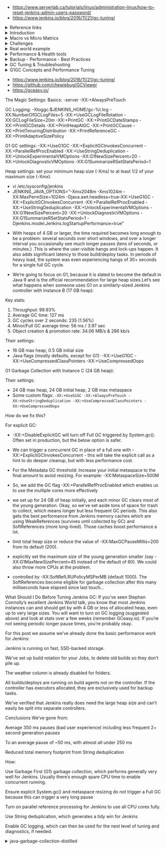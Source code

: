 - https://www.serverlab.ca/tutorials/linux/administration-linux/how-to-reset-jenkins-admin-users-password/
- https://www.jenkins.io/blog/2016/11/21/gc-tuning/


<details>
<summary>Reference links</summary>
<br>
  [the_support_bundle.pdf](https://github.com/rupeshpanwar/quick-bite/files/9112387/the_support_bundle.pdf)

  
    - https://support.cloudbees.com/hc/en-us/articles/222446987-Prepare-Jenkins-for-Support
    - https://www.cloudbees.com/blog/enterprise-jvm-administration-and-jenkins-performance
    - https://docs.cloudbees.com/docs/admin-resources/latest/jvm-troubleshooting/
    - https://support.cloudbees.com/hc/en-us/articles/230922208-Pipeline-Best-Practices
    - https://wiki.jenkins.io/display/JENKINS/Active+Directory+plugin
    - https://go.cloudbees.com - CloudBees Support Knowledge Base
    - https://gceasy.io - Online analysis of Java GC logs
    - https://fastthread.io - Online analysis of Java thread dumps
    - https://tinyurl.com/jenkins-jvm-args - Recommended JVM settings for Jenkins
    - https://tinyurl.com/jenkins-thread-dump - How to get a thread dump from Jenkins
    - https://www.cloudbees.com/blog/enterprise-jvm-administration-and-jenkins-performance
  
  Jenkins Health Advisor by CloudBees
https://docs.cloudbees.com/docs/admin-resources/latest/plugins/cloudbees-jenkins-advisor

🗞️ Jenkins Health Advisor by CloudBees
https://plugins.jenkins.io/cloudbees-jenkins-advisor/

🗞️ Support Core
https://plugins.jenkins.io/support-core/

🗞️ Generating a support bundle
https://docs.cloudbees.com/docs/admin-resources/latest/support-bundle/

🗞️ Prepare Jenkins for Support
https://support.cloudbees.com/hc/en-us/articles/222446987-Prepare-Jenkins-for-support

🗞️ Which URLs would I need to grant access to for my firewall or proxy?
https://support.cloudbees.com/hc/en-us/articles/360028853171-Which-URLs-would-I-need-to-grant-access-to-for-my-firewall-or-proxy-

🗞️ My friend, the support bundle
https://speakerdeck.com/aheritier/my-friend-the-support-bundle

✅ Arnaud on Twitter:
https://twitter.com/aheritier


</details>



<details>
<summary>Introduction</summary>
<br>

  <img width="724" alt="image" src="https://user-images.githubusercontent.com/75510135/169627828-f1366650-0ceb-4659-82de-c2129a6c76ce.png">
  
  <img width="748" alt="image" src="https://user-images.githubusercontent.com/75510135/169627639-6ca2bc9e-198c-4c20-a0c2-716d5903fbd0.png">

  <img width="732" alt="image" src="https://user-images.githubusercontent.com/75510135/169627763-111184cb-8b51-495a-bbc0-c0e149e2cf2f.png">

  
</details>

<details>
<summary>Macro vs Micro Matrics</summary>
<br>

  <img width="720" alt="image" src="https://user-images.githubusercontent.com/75510135/169627878-bcfa51af-8e32-43b3-99cc-dc1b2722d02d.png">

  <img width="611" alt="image" src="https://user-images.githubusercontent.com/75510135/169627903-fd4f2019-94f8-4ad6-a7b9-7c9b66717f53.png">

  <img width="720" alt="image" src="https://user-images.githubusercontent.com/75510135/169627925-d60a6847-e5fd-4501-b98f-40dcb488e222.png">

  <img width="684" alt="image" src="https://user-images.githubusercontent.com/75510135/169627982-337b2c02-f6d1-487e-bfc2-b240b282d041.png">

  <img width="697" alt="image" src="https://user-images.githubusercontent.com/75510135/169628024-7bcc09a3-ed85-4185-9431-9fac1c862015.png">

  
</details>

<details>
<summary>Challenges</summary>
<br>

  <img width="780" alt="image" src="https://user-images.githubusercontent.com/75510135/169628066-2385b1f3-d706-41f5-9029-e780a5183e63.png">

  <img width="677" alt="image" src="https://user-images.githubusercontent.com/75510135/169628271-2f5533cf-3717-4e94-96d4-229449e23220.png">

  <img width="652" alt="image" src="https://user-images.githubusercontent.com/75510135/169628332-a2767381-1d6e-4692-954d-de995fc9252a.png">

  <img width="696" alt="image" src="https://user-images.githubusercontent.com/75510135/169628346-a28ee590-e948-4a11-95d0-3265e3020ec9.png">

  <img width="691" alt="image" src="https://user-images.githubusercontent.com/75510135/169628356-1941a18f-0fdf-4226-992e-9f3ab4d38d1f.png">

  <img width="684" alt="image" src="https://user-images.githubusercontent.com/75510135/169628363-b8538112-4d06-4d56-9af4-7052810f44bb.png">

  <img width="571" alt="image" src="https://user-images.githubusercontent.com/75510135/169628377-c1cb60fd-3779-4035-958d-e90a4c329295.png">

  <img width="630" alt="image" src="https://user-images.githubusercontent.com/75510135/169628385-b55d14fb-a483-4512-b7fc-a3d651254b59.png">

  <img width="755" alt="image" src="https://user-images.githubusercontent.com/75510135/169628396-f96c8d4f-2516-42a3-815b-58d4e67a1171.png">

  <img width="657" alt="image" src="https://user-images.githubusercontent.com/75510135/169628401-afd11c9f-c803-4081-b565-8e752da8452c.png">

  <img width="644" alt="image" src="https://user-images.githubusercontent.com/75510135/169628409-f2288404-b256-432f-9b64-b614f24caf92.png">

  <img width="721" alt="image" src="https://user-images.githubusercontent.com/75510135/169628418-3e649e50-333d-4b25-8a99-8624dc25b759.png">

  <img width="608" alt="image" src="https://user-images.githubusercontent.com/75510135/169628435-f5c27f5b-5fea-40c8-aaf6-7e22eec0c7b6.png">

  <img width="681" alt="image" src="https://user-images.githubusercontent.com/75510135/169628461-7931b297-5d64-4d86-a221-3fa020c89600.png">

  <img width="734" alt="image" src="https://user-images.githubusercontent.com/75510135/169628466-6473755f-dff8-49e8-9581-2f356c8d86ec.png">

  <img width="783" alt="image" src="https://user-images.githubusercontent.com/75510135/169628593-390bd9e6-3070-4cd6-aabd-e525697bd35b.png">

  
</details>

<details>
<summary>Real world example</summary>
<br>

  <img width="739" alt="image" src="https://user-images.githubusercontent.com/75510135/169628624-809091df-75a4-4aaa-88b2-f4eeb1af8489.png">

  <img width="751" alt="image" src="https://user-images.githubusercontent.com/75510135/169628634-19e178a6-b59b-4606-840d-0e6b0b2635b4.png">

  <img width="717" alt="image" src="https://user-images.githubusercontent.com/75510135/169628646-1d262fd1-7662-4201-8889-25427b5dca7e.png">

  <img width="746" alt="image" src="https://user-images.githubusercontent.com/75510135/169628658-bf92ffdb-f282-4375-8a40-f8dcdfe95825.png">

  <img width="768" alt="image" src="https://user-images.githubusercontent.com/75510135/169628669-b07c240d-2096-445d-9641-fe01fdfecb3b.png">

  <img width="786" alt="image" src="https://user-images.githubusercontent.com/75510135/169628687-d4890eab-9a94-4136-80a3-47bcb90f8b5a.png">

  <img width="703" alt="image" src="https://user-images.githubusercontent.com/75510135/169628704-cd187d30-d00d-4081-8beb-310d06a2eb11.png">

  <img width="592" alt="image" src="https://user-images.githubusercontent.com/75510135/169628719-a494a8c7-14b7-4ca5-9b26-22dcd1d622a2.png">

  
</details>

<details>
<summary>Performance & Health tools</summary>
<br>
  
  <img width="769" alt="image" src="https://user-images.githubusercontent.com/75510135/178955969-37cc5b39-a873-46aa-a414-363c43ec0c3f.png">

  <img width="769" alt="image" src="https://user-images.githubusercontent.com/75510135/178957043-418e607c-d9e5-49e8-873e-12f7a9941d4b.png">

  <img width="769" alt="image" src="https://user-images.githubusercontent.com/75510135/178959953-93b55fe6-cc12-4ecb-8ddd-714d18216017.png">

  <img width="769" alt="image" src="https://user-images.githubusercontent.com/75510135/178960075-285f501b-4ea6-4f59-9409-876d3aefedee.png">

  <img width="769" alt="image" src="https://user-images.githubusercontent.com/75510135/178960605-d68b54df-7c55-4fb7-85c1-4eac83ca7d4f.png">

  <img width="769" alt="image" src="https://user-images.githubusercontent.com/75510135/178961610-38f89eef-6cb6-4943-8685-2631d08602bd.png">

  - generate n download bundle
  <img width="769" alt="image" src="https://user-images.githubusercontent.com/75510135/178981423-57a14e8e-126e-4cba-a5f7-0234ce0820e3.png">

  - performance warning
  <img width="769" alt="image" src="https://user-images.githubusercontent.com/75510135/178983660-342c552e-7e40-4942-ba2e-0e2c1cfdcbc2.png">

  <img width="769" alt="image" src="https://user-images.githubusercontent.com/75510135/178983728-55e34c7c-3499-48be-b628-cf5630c4acb8.png">

  <img width="769" alt="image" src="https://user-images.githubusercontent.com/75510135/178983810-a437be4f-baf7-4259-b03f-1aea14cf6708.png">

  <img width="769" alt="image" src="https://user-images.githubusercontent.com/75510135/178983927-8a5330b0-5425-48a3-8eb9-e29d21a06c3e.png">

  <img width="769" alt="image" src="https://user-images.githubusercontent.com/75510135/178984801-5ad82038-80aa-41c0-9cf9-f9b764cb6e4b.png">

  <img width="769" alt="image" src="https://user-images.githubusercontent.com/75510135/178988477-18136713-79ae-4d0a-a3e8-c8ab601be70c.png">

  <img width="769" alt="image" src="https://user-images.githubusercontent.com/75510135/178988432-99e03bfb-c79f-4bf5-ab31-a8eaa60527c7.png">

  
</details> 


<details>
<summary>Backup - Performance - Best Practices</summary>
<br>
  
  https://www.youtube.com/watch?v=9-DUVroz7yk
  
  ![image](https://user-images.githubusercontent.com/75510135/179143224-aee9f6bd-86af-48ae-866d-8c268eb8058f.png)

  ![image](https://user-images.githubusercontent.com/75510135/179149519-75e54f48-c7d1-4c72-880b-874ec88a1009.png)

  ![image](https://user-images.githubusercontent.com/75510135/179168975-a9df887d-67d7-4d7b-a8bc-96f132af4207.png)

  ![image](https://user-images.githubusercontent.com/75510135/179169977-14a2394d-45e7-47bb-b1bd-9209fef06cc2.png)

  ![image](https://user-images.githubusercontent.com/75510135/179170103-9eeb0504-6062-4684-b139-bfc8a460af78.png)

  ![image](https://user-images.githubusercontent.com/75510135/179170203-bc6bea0d-dc67-4201-bdac-38c20ab97a54.png)

  ![image](https://user-images.githubusercontent.com/75510135/179170338-c6718274-ef42-4352-a592-11dc7fa5fa9b.png)

  ![image](https://user-images.githubusercontent.com/75510135/179170558-6fcce3a7-9700-4fe1-972f-51de5af4d27f.png)

  ![image](https://user-images.githubusercontent.com/75510135/179170615-46232fad-63e6-4421-8afc-335871c9c925.png)

  ![image](https://user-images.githubusercontent.com/75510135/179170923-d792c030-d53d-4e82-854d-abd741e806fc.png)

  ![image](https://user-images.githubusercontent.com/75510135/179171000-04355cb4-1880-4a34-968b-a5a5f52decaf.png)

  ![image](https://user-images.githubusercontent.com/75510135/179171367-af27d034-a030-4ab9-94f8-604ad3ccc3d6.png)

  ![image](https://user-images.githubusercontent.com/75510135/179171498-b93cc95f-b4f3-4c2d-b7a4-2016089269a6.png)

  ![image](https://user-images.githubusercontent.com/75510135/179171532-0676ee5c-f8a4-4425-bb56-cd9f4cd96a7f.png)

  - challenge with admin
  ![image](https://user-images.githubusercontent.com/75510135/179172283-aa8788d2-7683-457b-b0e7-142f40ad4149.png)

  ![image](https://user-images.githubusercontent.com/75510135/179172567-ba7db2de-1945-4b4c-8fdd-bea7ccc1c0a9.png)

  - https://docs.cloudbees.com/docs/cloudbees-ci-kb/latest/client-and-managed-masters/how-to-add-java-arguments-to-jenkins
  
  ![image](https://user-images.githubusercontent.com/75510135/179173307-55117472-29e6-4ef8-89d6-3cfa68beff1d.png)

  ![image](https://user-images.githubusercontent.com/75510135/179173697-71c05e0e-95d1-4da4-ba2c-52eefebd4c74.png)

  - countdown
  ![image](https://user-images.githubusercontent.com/75510135/179173832-e5672350-61b0-4b25-bac2-674a19c46d53.png)

  ![image](https://user-images.githubusercontent.com/75510135/179174181-a90e158b-cdc8-4a5e-b6ad-edd292361049.png)

  - https://plugins.jenkins.io/jobConfigHistory/
  
  - backup
  ![image](https://user-images.githubusercontent.com/75510135/179175063-c9397dca-0db7-4b47-9a24-c9e12caa6105.png)

  ![image](https://user-images.githubusercontent.com/75510135/179175332-12f5d3ed-59d8-495a-b8af-1efb081c1f17.png)

  - https://www.cloudbees.com/blog/enterprise-jvm-administration-and-jenkins-performance
 
  ![image](https://user-images.githubusercontent.com/75510135/179178910-47fdd6b2-1a24-4133-b77f-9439bf562a82.png)

  - real world data
  ![image](https://user-images.githubusercontent.com/75510135/179179811-e2add4c4-ff68-433c-86a2-512f934d6359.png)

  
  ![image](https://user-images.githubusercontent.com/75510135/179202234-c62ca630-5739-49f0-bb19-015fc213a8b4.png)

  
</details> 


<details>
<summary>GC Tuning & Troubleshooting</summary>
<br>
  
  <img width="685" alt="image" src="https://user-images.githubusercontent.com/75510135/180238400-e00a2ffe-b65f-44f5-a59a-8afe4f2a4ed8.png">

  <img width="677" alt="image" src="https://user-images.githubusercontent.com/75510135/180238540-0c661f63-90fa-4e67-bc59-32b60c796d33.png">

  <img width="682" alt="image" src="https://user-images.githubusercontent.com/75510135/180239699-8a27cd44-dd19-45f9-8ea2-c151675b9675.png">

  <img width="679" alt="image" src="https://user-images.githubusercontent.com/75510135/180239820-c52c74ce-c550-449b-a4fd-d4098b0eac8b.png">

  <img width="635" alt="image" src="https://user-images.githubusercontent.com/75510135/180241278-86bf97ac-9b03-4bc3-943b-e4258873b352.png">

  <img width="616" alt="image" src="https://user-images.githubusercontent.com/75510135/180241547-ef96a6d6-c72d-4d45-980e-a562369ffa76.png">

  <img width="670" alt="image" src="https://user-images.githubusercontent.com/75510135/180242090-19ce234c-bcbb-40c5-9e9f-8c61be3d9c34.png">

  <img width="662" alt="image" src="https://user-images.githubusercontent.com/75510135/180242167-2ec7b3c4-cdc7-4740-8e71-f3aa8183a69e.png">

  <img width="575" alt="image" src="https://user-images.githubusercontent.com/75510135/180242445-b8b6f429-4b76-475d-b75f-d61334835e55.png">

  <img width="690" alt="image" src="https://user-images.githubusercontent.com/75510135/180243065-8a309727-0ba5-4165-8b91-a50d40a7a28f.png">

  <img width="606" alt="image" src="https://user-images.githubusercontent.com/75510135/180243160-cb6322d4-3b9d-44d0-9c80-c7f353827835.png">

  <img width="572" alt="image" src="https://user-images.githubusercontent.com/75510135/180243471-de8bc32a-14b1-438f-9c95-a5bf7a28a6ef.png">

  <img width="577" alt="image" src="https://user-images.githubusercontent.com/75510135/180244334-a144785d-b8a9-41de-9f7d-24c455a52ff9.png">

  <img width="667" alt="image" src="https://user-images.githubusercontent.com/75510135/180244522-44a5f19a-25bc-48ce-8f3a-b2950a21528c.png">

  
  <img width="669" alt="image" src="https://user-images.githubusercontent.com/75510135/180245081-0510fba1-5d78-42b8-861d-9ba3414f40dd.png">

  <img width="608" alt="image" src="https://user-images.githubusercontent.com/75510135/180245181-f6daa1c9-d058-4ad7-92b4-8dcca50244c8.png">

  <img width="597" alt="image" src="https://user-images.githubusercontent.com/75510135/180245586-e7e0775e-2a5b-4ec6-b9f8-4ab4a46092ee.png">

  <img width="683" alt="image" src="https://user-images.githubusercontent.com/75510135/180247598-989fec27-f147-48da-bcd6-77de0d155cb3.png">

  <img width="617" alt="image" src="https://user-images.githubusercontent.com/75510135/180248175-afdec291-d161-4f90-b4f6-a3c4530d6025.png">

  
</details> 


<details>
<summary> G1GC Concepts and Performance Tuning </summary>
<br>

  ![](i/20220725212358.png)  

  ![](i/20220725212508.png)  

  ![](i/20220725212549.png)  

  ![](i/20220725212621.png)  
  ![](i/20220725212801.png)  

  ![](i/20220725212951.png)  

  ![](i/20220725213345.png)  

  ![](i/20220725213554.png)  

  - Measurement

  ![](i/20220725213646.png)  

  ![](i/20220725213802.png)  

  ![](i/20220725213821.png)  

  ![](i/20220725214219.png)    
</details>



- https://www.jenkins.io/blog/2016/11/21/gc-tuning/
- https://github.com/chewiebug/GCViewer
- https://gceasy.io/


The Magic Settings:
Basics: -server -XX:+AlwaysPreTouch

GC Logging: -Xloggc:$JENKINS_HOME/gc-%t.log -XX:NumberOfGCLogFiles=5 -XX:+UseGCLogFileRotation -XX:GCLogFileSize=20m -XX:+PrintGC -XX:+PrintGCDateStamps -XX:+PrintGCDetails -XX:+PrintHeapAtGC -XX:+PrintGCCause -XX:+PrintTenuringDistribution -XX:+PrintReferenceGC -XX:+PrintAdaptiveSizePolicy

G1 GC settings: -XX:+UseG1GC -XX:+ExplicitGCInvokesConcurrent -XX:+ParallelRefProcEnabled -XX:+UseStringDeduplication -XX:+UnlockExperimentalVMOptions -XX:G1NewSizePercent=20 -XX:+UnlockDiagnosticVMOptions -XX:G1SummarizeRSetStatsPeriod=1

Heap settings: set your minimum heap size (-Xms) to at least 1/2 of your maximum size (-Xmx).

* vi /etc/sysconfig/jenkins
* JENKINS_JAVA_OPTIONS="-Xmx2048m -Xms1024m -XX:MaxPermSize=1024m -Djava.awt.headless=true-XX:+UseG1GC -XX:+ExplicitGCInvokesConcurrent -XX:+ParallelRefProcEnabled -XX:+UseStringDeduplication -XX:+UnlockExperimentalVMOptions -XX:G1NewSizePercent=20 -XX:+UnlockDiagnosticVMOptions -XX:G1SummarizeRSetStatsPeriod=1 -Djenkins.model.Jenkins.logStartupPerformance=true"

- With heaps of 4 GB or larger, the time required becomes long enough to be a problem: several seconds over short windows, and over a longer interval you occasionally see much longer pauses (tens of seconds, or minutes.) .This is where the user-visible hangs and lock-ups happen. It also adds significant latency to those build/deploy tasks. In periods of heavy load, the system was even experiencing hangs of 30+ seconds for a single full GC cycle.

- We’re going to focus on G1, because it is slated to become the default in Java 9 and is the official recommendation for large heap sizes.Let’s see what happens when someone uses G1 on a similarly-sized Jenkins controller with Instance B (17 GB heap):

Key stats:

1. Throughput: 99.93%
2. Average GC time: 127 ms
3. GC cycles over 2 seconds: 235 (1.56%)
4. Minor/Full GC average time: 56 ms / 3.97 sec
5. Object creation & promotion rate: 34.06 MB/s & 286 kb/s

Their settings:
* 16 GB max heap, 0.5 GB initial size
* Java flags (mostly defaults, except for G1): -XX:+UseG1GC -XX:+UseCompressedClassPointers -XX:+UseCompressedOops


G1 Garbage Collection with Instance C (24 GB heap):

Their settings:
* 24 GB max heap, 24 GB initial heap, 2 GB max metaspace
* Some custom flags: `-XX:+UseG1GC -XX:+AlwaysPreTouch -XX:+UseStringDeduplication -XX:+UseCompressedClassPointers -XX:+UseCompressedOops `

How do we fix this?

For explicit GC:

* -XX:+DisableExplicitGC will turn off Full GC triggered by System.gc(). Often set in production, but the below option is safer.
* We can trigger a concurrent GC in place of a full one with -XX:+ExplicitGCInvokesConcurrent - this will take the explicit call as a hint to do deeper cleanup, but with less performance cost.
* For the Metadata GC threshold:
Increase your initial metaspace to the final amount to avoid resizing. For example: -XX:MetaspaceSize=500M

* So, we add the GC flag -XX:+ParallelRefProcEnabled which enables us to use the multiple cores more effectively
* we set up for 24 GB of heap initially, and each minor GC clears most of the young generation. Okay, so we’ve set aside tons of space for trash to collect, which means longer but less frequent GC periods. This also gets the best performance from Jenkins memory caches which are using WeakReferences (survives until collected by GC) and SoftReferences (more long-lived). Those caches boost performance a lot.
*  limit total heap size or reduce the value of -XX:MaxGCPauseMillis=200 from its default (200).
*  explicitly set the maximum size of the young generation smaller (say -XX:G1MaxNewSizePercent=45 instead of the default of 60). We could also throw more CPUs at the problem.
*   controlled by -XX:SoftRefLRUPolicyMSPerMB (default 1000). The SoftReferences become eligible for garbage collection after this many milliseconds have elapsed since last touch…​ 

What Should I Do Before Tuning Jenkins GC:
If you’ve seen Stephen Connolly’s excellent Jenkins World talk, you know that most Jenkins instances can and should get by with 4 GB or less of allocated heap, even up to very large sizes. You will want to turn on GC logging (suggested above) and look at stats over a few weeks (remember GCeasy.io). If you’re not seeing periodic longer pause times, you’re probably okay.

For this post we assume we’ve already done the basic performance work for Jenkins:

Jenkins is running on fast, SSD-backed storage.

We’ve set up build rotation for your Jobs, to delete old builds so they don’t pile up.

The weather column is already disabled for folders.

All builds/deploys are running on build agents not on the controller. If the controller has executors allocated, they are exclusively used for backup tasks.

We’ve verified that Jenkins really does need the large heap size and can’t easily be split into separate controllers.

Conclusions
We’ve gone from:

Average 350 ms pauses (bad user experience) including less frequent 2+ second generation pauses

To an average pause of ~50 ms, with almost all under 250 ms

Reduced total memory footprint from String deduplication

How:

Use Garbage First (G1) garbage collection, which performs generally very well for Jenkins. Usually there’s enough spare CPU time to enable concurrent running.

Ensure explicit System.gc() and metaspace resizing do not trigger a Full GC because this can trigger a very long pause

Turn on parallel reference processing for Jenkins to use all CPU cores fully.

Use String deduplication, which generates a tidy win for Jenkins

Enable GC logging, which can then be used for the next level of tuning and diagnostics, if needed.

</details>

<details>
<summary> java-garbage-collection-distilled </summary>
<br>
- https://mechanical-sympathy.blogspot.com/2013/07/java-garbage-collection-distilled.html
- 
</details>

